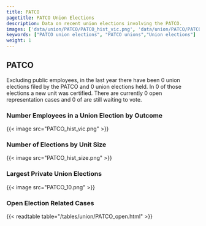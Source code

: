 ```yaml
---
title: PATCO
pagetitle: PATCO Union Elections
description: Data on recent union elections involving the PATCO.
images: ['data/union/PATCO/PATCO_hist_vic.png', 'data/union/PATCO/PATCO_hist_size.png', 'data/union/PATCO/PATCO_10.png']
keywords: ["PATCO union elections", "PATCO unions","Union elections"]
weight: 1
---
```

##  PATCO

Excluding public employees, in the last year there have been 0 union elections filed by the PATCO and 0 union elections held. In 0 of those elections a new unit was certified. There are currently 0 open representation cases and 0 of are still waiting to vote.

### Number Employees in a Union Election by Outcome
{{< image src="PATCO_hist_vic.png" >}}

### Number of Elections by Unit Size
{{< image src="PATCO_hist_size.png" >}}

### Largest Private Union Elections
{{< image src="PATCO_10.png" >}}

### Open Election Related Cases
{{< readtable table="/tables/union/PATCO_open.html" >}}


